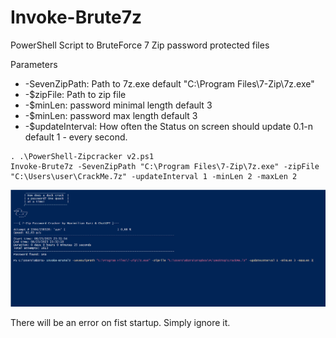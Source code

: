 # Invoke-Brute7z
PowerShell Script to BruteForce 7 Zip password protected files 

Parameters
- -SevenZipPath: Path to 7z.exe default "C:\Program Files\7-Zip\7z.exe"
- -$zipFile: Path to zip file
- -$minLen: password minimal length default 3
- -$minLen: password max length default 3
- -$updateInterval: How often the Status on screen should update 0.1-n default 1 - every second. 

```
. .\PowerShell-Zipcracker v2.ps1
Invoke-Brute7z -SevenZipPath "C:\Program Files\7-Zip\7z.exe" -zipFile "C:\Users\user\CrackMe.7z" -updateInterval 1 -minLen 2 -maxLen 2
```
![](https://github.com/S1lkys/Invoke-Brute7z/blob/e16757cf99ba3063f7da3f3243adf11272dfc8c3/Screenshot%202023-08-23%20233250.png)

There will be an error on fist startup. Simply ignore it.

